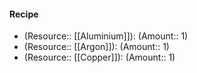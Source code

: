 #### Recipe
- (Resource:: [[Aluminium]]): (Amount:: 1)
- (Resource:: [[Argon]]): (Amount:: 1)
- (Resource:: [[Copper]]): (Amount:: 1)
